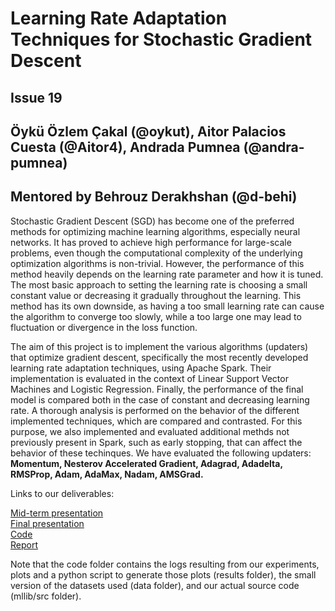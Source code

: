 # Learning Rate Adaptation Techniques for Stochastic Gradient Descent  

## Issue 19  
## Öykü Özlem Çakal (@oykut), Aitor Palacios Cuesta (@Aitor4), Andrada Pumnea (@andra-pumnea) 
## Mentored by Behrouz Derakhshan (@d-behi)  
  
Stochastic Gradient Descent (SGD) has become one of the preferred methods for optimizing machine learning algorithms, especially neural networks. It has proved to achieve high performance for large-scale problems, even though the computational complexity of the underlying optimization algorithms is non-trivial. However, the performance of this method heavily depends on the learning rate parameter and how it is tuned. The most basic approach to setting the learning rate is choosing a small constant value or decreasing it gradually throughout the learning. This method has its own downside, as having a too small learning rate can cause the algorithm to converge too slowly, while a too large one may lead to fluctuation or divergence in the loss function.  

The aim of this project is to implement the various algorithms (updaters) that optimize gradient descent, specifically the most recently developed learning rate adaptation techniques, using Apache Spark. Their implementation is evaluated in the context of Linear Support Vector Machines and Logistic Regression. Finally, the performance of the final model is compared both in the case of constant and decreasing learning rate. A thorough analysis is performed on the behavior of the different implemented techniques, which are compared and contrasted. For this purpose, we also implemented and evaluated additional methds not previously present in Spark, such as early stopping, that can affect the behavior of these techinques. We have evaluated the following updaters: **Momentum, Nesterov Accelerated Gradient, Adagrad, Adadelta, RMSProp, Adam, AdaMax, Nadam, AMSGrad.**


Links to our deliverables:  

[Mid-term presentation](Presentations/Midterm/BDAPRO-SGD-Issue19.pdf)  
[Final presentation](Presentations/Final/Final-BDAPRO-SGD-Issue19.pdf)  
[Code](Sources/BDAPRO-Learning-rate-SGD)  
[Report](FinalReports/Report-BDAPRO-SGD-Issue19.pdf)  

Note that the code folder contains the logs resulting from our experiments, plots and a python script to generate those plots (results folder), the small version of the datasets used (data folder), and our actual source code (mllib/src folder).
